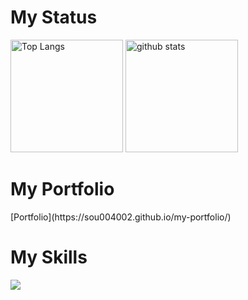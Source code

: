 # My Status
<p align="left">
  <img alt="Top Langs" height="180px" src="https://github-readme-stats.vercel.app/api/top-langs/?username=sou004002&layout=compact" />
  <img alt="github stats" height="180px" src="https://github-readme-stats.vercel.app/api?username=sou004002&show_icons=true" />
</p>

# My Portfolio
<p align="left">
  [Portfolio](https://sou004002.github.io/my-portfolio/)
</p>

# My Skills
<img src="https://skillicons.dev/icons?i=python,js,typescript,dart,nest,django,fastapi,mongodb,sqlite,prisma,github,vscode" /> <br /><br />
